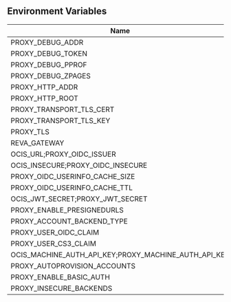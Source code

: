 ## Environment Variables

| Name | Type | Default Value | Description |
|------|------|---------------|-------------|
| PROXY_DEBUG_ADDR | string | 127.0.0.1:9205 | |
| PROXY_DEBUG_TOKEN | string |  | |
| PROXY_DEBUG_PPROF | bool | false | |
| PROXY_DEBUG_ZPAGES | bool | false | |
| PROXY_HTTP_ADDR | string | 0.0.0.0:9200 | |
| PROXY_HTTP_ROOT | string | / | |
| PROXY_TRANSPORT_TLS_CERT | string | ~/.ocis/proxy/server.crt | |
| PROXY_TRANSPORT_TLS_KEY | string | ~/.ocis/proxy/server.key | |
| PROXY_TLS | bool | true | |
| REVA_GATEWAY | string | 127.0.0.1:9142 | |
| OCIS_URL;PROXY_OIDC_ISSUER | string | https://localhost:9200 | |
| OCIS_INSECURE;PROXY_OIDC_INSECURE | bool | true | |
| PROXY_OIDC_USERINFO_CACHE_SIZE | int | 1024 | |
| PROXY_OIDC_USERINFO_CACHE_TTL | int | 10 | |
| OCIS_JWT_SECRET;PROXY_JWT_SECRET | string | Pive-Fumkiu4 | |
| PROXY_ENABLE_PRESIGNEDURLS | bool | true | |
| PROXY_ACCOUNT_BACKEND_TYPE | string | cs3 | |
| PROXY_USER_OIDC_CLAIM | string | email | |
| PROXY_USER_CS3_CLAIM | string | mail | |
| OCIS_MACHINE_AUTH_API_KEY;PROXY_MACHINE_AUTH_API_KEY | string | change-me-please | |
| PROXY_AUTOPROVISION_ACCOUNTS | bool | false | |
| PROXY_ENABLE_BASIC_AUTH | bool | false | |
| PROXY_INSECURE_BACKENDS | bool | false | |